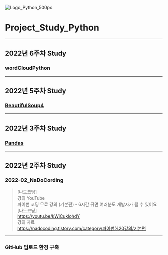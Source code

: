 ![Logo_Python_500px](https://user-images.githubusercontent.com/96277148/152209681-8c54e3dc-c6bf-4199-a859-9ff631b99c85.png)


# Project_Study_Python
---
## 2022년 6주차 Study
### wordCloudPython
---
## 2022년 5주차 Study
### [BeautifulSoup4](https://github.com/zivary/Project_Study_BeautifulSoup4)
---
## 2022년 3주차 Study
### [Pandas](https://github.com/zivary/Project_Study_Pandas)
---
## 2022년 2주차 Study

### 2022-02_NaDoCording
>[나도코딩] \
>강의 YouTube \
>파이썬 코딩 무료 강의 (기본편) - 6시간 뒤면 여러분도 개발자가 될 수 있어요 [나도코딩] \
>https://youtu.be/kWiCuklohdY \
>강의 자료 \
>https://nadocoding.tistory.com/category/파이썬%20강의/기본편

---
### GitHub 업로드 환경 구축
